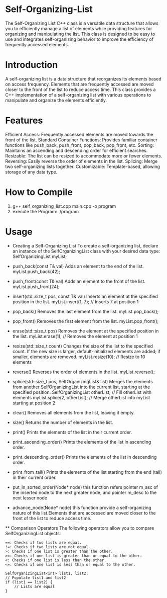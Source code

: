 # Self-Organizing-List 
The Self-Organizing List C++ class is a versatile data structure that allows you to efficiently manage a list of elements while providing features for organizing and manipulating the list. This class is designed to be easy to use and integrates self-organizing behavior to improve the efficiency of frequently accessed elements.

# Introduction
A self-organizing list is a data structure that reorganizes its elements based on access frequency. Elements that are frequently accessed are moved closer to the front of the list to reduce access time. This class provides a C++ implementation of a self-organizing list with various operations to manipulate and organize the elements efficiently.

# Features
Efficient Access: Frequently accessed elements are moved towards the front of the list.
Standard Container Functions: Provides familiar container functions like push_back, push_front, pop_back, pop_front, etc.
Sorting: Maintains an ascending and descending order for efficient searches.
Resizable: The list can be resized to accommodate more or fewer elements.
Reversing: Easily reverse the order of elements in the list.
Splicing: Merge two self-organizing lists together.
Customizable: Template-based, allowing storage of any data type.

# How to Compile
1) g++ self_organizing_list.cpp main.cpp -o program
2) execute the Program: ./program

# Usage
* Creating a Self-Organizing List
To create a self-organizing list, declare an instance of the SelfOrganizingList class with your desired data type:
SelfOrganizingList<int> myList;

* push_back(const T& val)
Adds an element to the end of the list.
myList.push_back(42);

* push_front(const T& val)
Adds an element to the front of the list.
myList.push_front(24);

* insert(std::size_t pos, const T& val)
Inserts an element at the specified position in the list.
myList.insert(1, 7); // Inserts 7 at position 1

* pop_back()
Removes the last element from the list.
myList.pop_back();

* pop_front()
Removes the first element from the list.
myList.pop_front();

* erase(std::size_t pos)
Removes the element at the specified position in the list.
myList.erase(1); // Removes the element at position 1

* resize(std::size_t count)
Changes the size of the list to the specified count. If the new size is larger, default-initialized elements are added; if smaller, elements are removed.
myList.resize(10); // Resize to 10 elements

* reverse()
Reverses the order of elements in the list.
myList.reverse();

* splice(std::size_t pos, SelfOrganizingList<T>& list)
Merges the elements from another SelfOrganizingList into the current list, starting at the specified position.
SelfOrganizingList<int> otherList;
// Fill otherList with elements
myList.splice(2, otherList); // Merge otherList into myList starting at position 2

* clear()
Removes all elements from the list, leaving it empty.

* size()
Returns the number of elements in the list.

* print()
Prints the elements of the list in their current order.

* print_ascending_order()
Prints the elements of the list in ascending order.

* print_descending_order()
Prints the elements of the list in descending order.

* print_from_tail()
Prints the elements of the list starting from the end (tail) in their current order.

* put_in_sorted_order(Node* node)
this function refers pointer m_asc of the inserted node to the next greater node, and pointer m_desc to the next lesser node

* advance_node(Node* node)
this function provide a self-organizing nature of this list.Elements that are accessed are moved closer to the front of the list to reduce access time.

** Comparison Operators
The following operators allow you to compare SelfOrganizingList objects:

    ==: Checks if two lists are equal.
    !=: Checks if two lists are not equal.
    >: Checks if one list is greater than the other.
    >=: Checks if one list is greater than or equal to the other.
    <: Checks if one list is less than the other.
    <=: Checks if one list is less than or equal to the other.

    SelfOrganizingList<int> list1, list2;
    // Populate list1 and list2
    if (list1 == list2) {
        // Lists are equal    
    }
